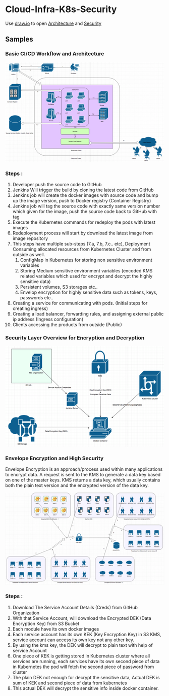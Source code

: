 # Cloud-Infra-K8s-Security

Use [draw.io](https://www.draw.io/) to open [Architecture](https://github.com/akhilrajmailbox/Cloud-Infra-K8s-Security/tree/master/Architecture)  and [Security](https://github.com/akhilrajmailbox/Cloud-Infra-K8s-Security/tree/master/Security)


## Samples


### Basic CI/CD Workflow and Architecture

![Architecture](https://github.com/akhilrajmailbox/Cloud-Infra-K8s-Security/blob/master/Snapshots/cicd-workflow.png)

### Steps :

1. Developer push the  source code to GitHub
2. Jenkins Will trigger the build by cloning the latest code from GitHub
3. Jenkins job will create the docker images with source code and bump up the image version, push to Docker registry (Container Registry)
4. Jenkins job will tag the source code with exactly same version number which given for the image, push the source code back to GitHub with tag
5. Execute the Kubernetes commands for redeploy the pods with latest images
6. Redeployment process will start by download the latest image from image repository
7. This steps have multiple sub-steps (7.a, 7.b, 7.c.. etc), Deployment Consuming allocated resources from Kubernetes Cluster and from outside as well.
    1. ConfigMap in Kubernetes for storing non sensitive environment variables
    2. Storing Medium sensitive environment variables (encoded KMS related variables which used for encrypt and decrypt the highly sensitive data)
    3. Persistent volumes, S3 storages etc..
    4. Envelop encryption for highly sensitive data such as tokens, keys, passwords etc..
8. Creating a service for communicating with pods. (Initial steps for creating ingress)
9. Creating a load balancer, forwarding rules, and assigning external public ip address (Ingress configuration)
10. Clients accessing the products from outside (Public)



### Security Layer Overview for Encryption and Decryption

![KMS-overview](https://github.com/akhilrajmailbox/Cloud-Infra-K8s-Security/blob/master/Snapshots/KMS-overview.png)


### Envelope Encryption and High Security

Envelope Encryption is an approach/process used within many applications to encrypt data. A request is sent to the KMS to generate a data key based on one of the master keys. KMS returns a data key, which usually contains both the plain text version and the encrypted version of the data key.

![KMS-Workflow](https://github.com/akhilrajmailbox/Cloud-Infra-K8s-Security/blob/master/Snapshots/KMS-Workflow.png)

### Steps :

1. Download The Service Account Details (Creds) from GitHub Organization
2. With that Service Account, will download the Encrypted DEK (Data Encryption Key) from S3 Bucket
3. Each module have its own docker images
4. Each service account has its own KEK (Key Encryption Key) in S3 KMS, service account can access its own key not any other key.
5. By using the kms key, the DEK will decrypt to plain text with help of service Account
6. One piece of KEK is getting stored in Kubernetes cluster where all services are running, each services have its own second piece of data in Kubernetes the pod will fetch the second piece of password from cluster
7. The plain DEK not enough for decrypt the sensitive data, Actual DEK is sum of KEK and second piece of data from kubernetes
8. This actual DEK will decrypt the sensitive info inside docker container.

